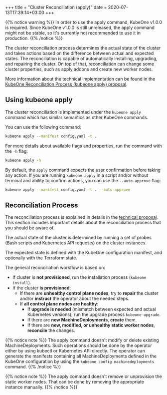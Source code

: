 +++
title = "Cluster Reconciliation (apply)"
date =  2020-07-13T17:39:14+03:00
+++

{{% notice warning %}}
In order to use the apply command, KubeOne v1.0.0 is required. Since KubeOne
v1.0.0 is still unreleased, the apply command might not be stable, so
it's currently not recommended to use it in production.
{{% /notice %}}

The cluster reconciliation process determines the actual state of the cluster
and takes actions based on the difference between actual and expected states.
The reconciliation is capable of automatically installing, upgrading, and
repairing the cluster. On top of that, reconciliation can change some cluster
properties, such as apply addons and create new worker nodes.

More information about the technical implementation can be found in the
[KubeOne Reconciliation Process (kubeone apply) proposal][apply-proposal].

## Using kubeone apply

The cluster reconciliation is implemented under the `kubeone apply` command
which has similar semantics as other KubeOne commands.

You can use the following command:

```bash
kubeone apply --manifest config.yaml -t .
```

For more details about available flags and properties, run the command with
the `-h` flag:

```bash
kubeone apply -h
```

By default, the `apply` command expects the user confirmation before taking
any action. If you are running `kubeone apply` in a script and/or without
terminal and ability to confirm actions, you can use the `--auto-approve`
flag:

```bash
kubeone apply --manifest config.yaml -t . --auto-approve
```

## Reconciliation Process

The reconciliation process is explained in details in the
[technical proposal][apply-proposal]. This section includes important details
about the reconciliation process that you should be aware of.

The actual state of the cluster is determined by running a set of probes
(Bash scripts and Kubernetes API requests) on the cluster instances.

The expected state is defined with the KubeOne configuration manifest, and
optionally with the Terraform state.

The general reconciliation workflow is based on:

* If cluster is **not provisioned**, run the installation process
  (`kubeone install`).
* If the cluster **is provisioned**:
  * If there are **unhealthy control plane nodes**, try to **repair** the cluster
    and/or **instruct** the operator about the needed steps.
  * If **all control plane nodes are healthy**:
    * If **upgrade is needed** (mismatch between expected and actual Kubernetes
    versions), run the upgrade process `kubeone upgrade`.
    * If there are **new MachineDeployments**, **create** them.
    * If there are **new, modified, or unhealthy static worker nodes**, **reconcile**
      the changes.

{{% notice note %}}
The apply command doesn't modify or delete existing
MachineDeployments. Such operations should be done by the operator either by
using kubectl or Kubernetes API directly. The operator can generate the
manifests containing all MachineDeployments defined in the KubeOne
configuration by using the `kubeone config machinedeployments` command.
{{% /notice %}}

{{% notice note %}}
The apply command doesn't remove or unprovision the static worker
nodes. That can be done by removing the appropriate instance manually.
{{% /notice %}}

[apply-proposal]: https://github.com/kubermatic/kubeone/blob/master/docs/proposals/20200224-apply.md
